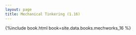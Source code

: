 ```yaml
---
layout: page
title: Mechanical Tinkering (1.16)
---
```


{%include book.html book=site.data.books.mechworks_16 %}
